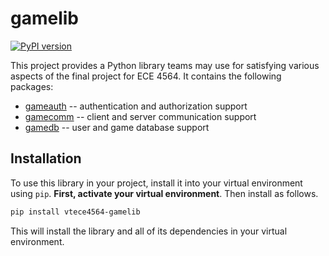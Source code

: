 gamelib
=======

[![PyPI version](https://badge.fury.io/py/vtece4564-gamelib.svg)](https://badge.fury.io/py/vtece4564-gamelib)

This project provides a Python library teams may use for
satisfying various aspects of the final project for ECE 4564.
It contains the following packages:

* [gameauth](src/main/python/gameauth/README.md) -- authentication and authorization support
* [gamecomm](src/main/python/gamecomm/README.md) -- client and server communication support
* [gamedb](src/main/python/gamedb/README.md) -- user and game database support

Installation
------------

To use this library in your project, install it into your virtual environment
using `pip`. **First, activate your virtual environment**. Then install as
follows.

```bash
pip install vtece4564-gamelib
```

This will install the library and all of its dependencies in your 
virtual environment.
